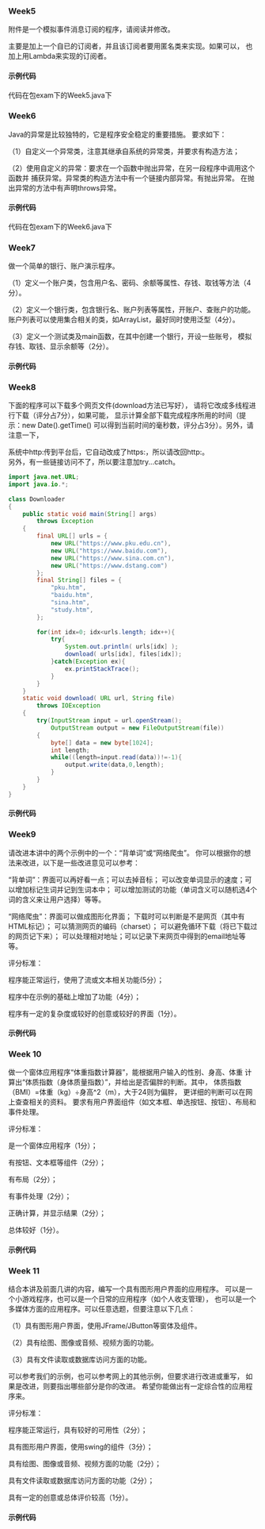 ### Week5
附件是一个模拟事件消息订阅的程序，请阅读并修改。

主要是加上一个自已的订阅者，并且该订阅者要用匿名类来实现。如果可以，
也加上用Lambda来实现的订阅者。
#### 示例代码
代码在包exam下的Week5.java下
### Week6
Java的异常是比较独特的，它是程序安全稳定的重要措施。
要求如下：

（1）自定义一个异常类，注意其继承自系统的异常类，并要求有构造方法；

（2）使用自定义的异常：要求在一个函数中抛出异常，在另一段程序中调用这个函数并
捕获异常。异常类的构造方法中有一个链接内部异常。有抛出异常。
在抛出异常的方法中有声明throws异常。
#### 示例代码
代码在包exam下的Week6.java下
### Week7
做一个简单的银行、账户演示程序。

（1）定义一个账户类，包含用户名、密码、余额等属性、存钱、取钱等方法（4分）。

（2）定义一个银行类，包含银行名、账户列表等属性，开账户、查账户的功能。
账户列表可以使用集合相关的类，如ArrayList，最好同时使用泛型（4分）。

（3）定义一个测试类及main函数，在其中创建一个银行，开设一些账号，
模拟存钱、取钱、显示余额等（2分）。
#### 示例代码
### Week8
下面的程序可以下载多个网页文件(download方法已写好），
请将它改成多线程进行下载（评分占7分），如果可能， 
显示计算全部下载完成程序所用的时间（提示：new Date().getTime()
可以得到当前时间的毫秒数，评分占3分）。另外，请注意一下，

系统中http:传到平台后，它自动改成了https:，所以请改回http:。  
另外，有一些链接访问不了，所以要注意加try...catch。

```java
import java.net.URL;
import java.io.*;
 
class Downloader 
{
    public static void main(String[] args)
        throws Exception
    {
        final URL[] urls = {
            new URL("https://www.pku.edu.cn"),
            new URL("https://www.baidu.com"),
            new URL("https://www.sina.com.cn"),
            new URL("https://www.dstang.com")
        };
        final String[] files = {
            "pku.htm", 
            "baidu.htm",
            "sina.htm", 
            "study.htm",
        };
 
        for(int idx=0; idx<urls.length; idx++){
            try{
                System.out.println( urls[idx] );
                download( urls[idx], files[idx]);
            }catch(Exception ex){
                ex.printStackTrace();
            }
        }
    }
    static void download( URL url, String file)
        throws IOException
    {
        try(InputStream input = url.openStream();
            OutputStream output = new FileOutputStream(file))
        {
            byte[] data = new byte[1024];
            int length;
            while((length=input.read(data))!=-1){
                output.write(data,0,length);
            }
        }
    }
}
```
#### 示例代码

### Week9
请改进本讲中的两个示例中的一个：“背单词”或“网络爬虫”。
你可以根据你的想法来改进，以下是一些改进意见可以参考：

“背单词”：界面可以再好看一点；可以去掉音标；
可以改变单词显示的速度；可以增加标记生词并记到生词本中；
可以增加测试的功能（单词含义可以随机选4个词的含义来让用户选择）等等。

“网络爬虫”：界面可以做成图形化界面；
下载时可以判断是不是网页（其中有HTML标记）；
可以猜测网页的编码（charset）；
可以避免循环下载（将已下载过的网页记下来）；
可以处理相对地址；可以记录下来网页中得到的email地址等等。

评分标准：

程序能正常运行，使用了流或文本相关功能(5分）；

程序中在示例的基础上增加了功能（4分）；

程序有一定的复杂度或较好的创意或较好的界面（1分）。

#### 示例代码

### Week 10
做一个窗体应用程序“体重指数计算器”，能根据用户输入的性别、身高、体重
计算出“体质指数（身体质量指数）”，并给出是否偏胖的判断。其中，
体质指数（BMI）=体重（kg）÷身高^2（m），大于24则为偏胖，
更详细的判断可以在网上查查相关的资料。
要求有用户界面组件（如文本框、单选按钮、按钮）、布局和事件处理。

评分标准：

是一个窗体应用程序（1分）；

有按钮、文本框等组件（2分）；

有布局（2分）；

有事件处理（2分）；

正确计算，并显示结果（2分）；

总体较好（1分）。
#### 示例代码

### Week 11
结合本讲及前面几讲的内容，编写一个具有图形用户界面的应用程序。
可以是一个小游戏程序，也可以是一个日常的应用程序（如个人收支管理），
也可以是一个多媒体方面的应用程序。可以任意选题，但要注意以下几点：

（1）具有图形用户界面，使用JFrame/JButton等窗体及组件。

（2）具有绘图、图像或音频、视频方面的功能。

（3）具有文件读取或数据库访问方面的功能。

可以参考我们的示例，也可以参考网上的其他示例，但要求进行改进或重写，
如果是改进，则要指出哪些部分是你的改进。
希望你能做出有一定综合性的应用程序来。

评分标准：

程序能正常运行，具有较好的可用性（2分）；

具有图形用户界面，使用swing的组件（3分）；

具有绘图、图像或音频、视频方面的功能（2分）；

具有文件读取或数据库访问方面的功能（2分）；

具有一定的创意或总体评价较高（1分）。

#### 示例代码

